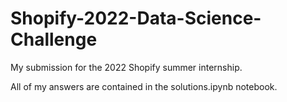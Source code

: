 # Shopify-2022-Data-Science-Challenge
My submission for the 2022 Shopify summer internship.

All of my answers are contained in the solutions.ipynb notebook.
